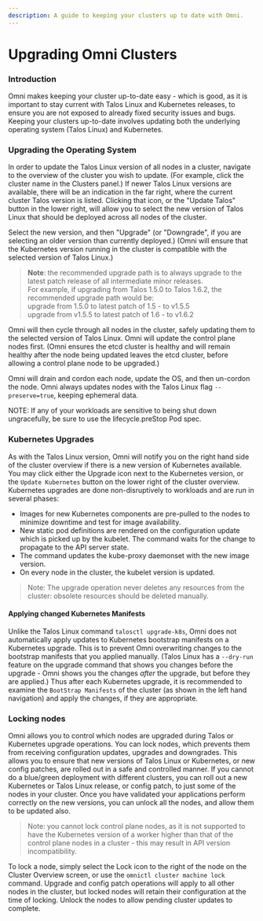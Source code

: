 ```yaml
---
description: A guide to keeping your clusters up to date with Omni.
---
```


# Upgrading Omni Clusters

### Introduction

Omni makes keeping your cluster up-to-date easy - which is good, as it is important to stay current with Talos Linux and Kubernetes releases, to ensure you are not exposed to already fixed security issues and bugs. Keeping your clusters up-to-date involves updating both the underlying operating system (Talos Linux) and Kubernetes.

### Upgrading the Operating System

In order to update the Talos Linux version of all nodes in a cluster, navigate to the overview of the cluster you wish to update. (For example, click the cluster name in the Clusters panel.) If newer Talos Linux versions are available, there will be an indication in the far right, where the current cluster Talos version is listed. Clicking that icon, or the "Update Talos" button in the lower right, will allow you to select the new version of Talos Linux that should be deployed across all nodes of the cluster.

Select the new version, and then "Upgrade" (or "Downgrade", if you are selecting an older version than currently deployed.) (Omni will ensure that the Kubernetes version running in the cluster is compatible with the selected version of Talos Linux.)

> **Note**: the recommended upgrade path is to always upgrade to the latest patch release of all intermediate minor releases.\
> For example, if upgrading from Talos 1.5.0 to Talos 1.6.2, the recommended upgrade path would be:\
> upgrade from 1.5.0 to latest patch of 1.5 - to v1.5.5\
> upgrade from v1.5.5 to latest patch of 1.6 - to v1.6.2

Omni will then cycle through all nodes in the cluster, safely updating them to the selected version of Talos Linux. Omni will update the control plane nodes first. (Omni ensures the etcd cluster is healthy and will remain healthy after the node being updated leaves the etcd cluster, before allowing a control plane node to be upgraded.)

Omni will drain and cordon each node, update the OS, and then un-cordon the node. Omni always updates nodes with the Talos Linux flag `--preserve=true`, keeping ephemeral data.

NOTE: If any of your workloads are sensitive to being shut down ungracefully, be sure to use the lifecycle.preStop Pod spec.

### Kubernetes Upgrades

As with the Talos Linux version, Omni will notify you on the right hand side of the cluster overview if there is a new version of Kubernetes available. You may click either the Upgrade icon next to the Kubernetes version, or the `Update Kubernetes` button on the lower right of the cluster overview. Kubernetes upgrades are done non-disruptively to workloads and are run in several phases:

* Images for new Kubernetes components are pre-pulled to the nodes to minimize downtime and test for image availability.
* New static pod definitions are rendered on the configuration update which is picked up by the kubelet. The command waits for the change to propagate to the API server state.
* The command updates the kube-proxy daemonset with the new image version.
* On every node in the cluster, the kubelet version is updated.

> Note: The upgrade operation never deletes any resources from the cluster: obsolete resources should be deleted manually.

#### Applying changed Kubernetes Manifests

Unlike the Talos Linux command `talosctl upgrade-k8s`, Omni does not automatically apply updates to Kubernetes bootstrap manifests on a Kubernetes upgrade. This is to prevent Omni overwriting changes to the bootstrap manifests that you applied manually. (Talos Linux has a `--dry-run` feature on the upgrade command that shows you changes before the upgrade - Omni shows you the changes _after_ the upgrade, but before they are applied.) Thus after each Kubernetes upgrade, it is recommended to examine the `BootStrap Manifests` of the cluster (as shown in the left hand navigation) and apply the changes, if they are appropriate.

### Locking nodes

Omni allows you to control which nodes are upgraded during Talos or Kubernetes upgrade operations. You can lock nodes, which prevents them from receiving configuration updates, upgrades and downgrades. This allows you to ensure that new versions of Talos Linux or Kubernetes, or new config patches, are rolled out in a safe and controlled manner. If you cannot do a blue/green deployment with different clusters, you can roll out a new Kubernetes or Talos Linux release, or config patch, to just some of the nodes in your cluster. Once you have validated your applications perform correctly on the new versions, you can unlock all the nodes, and allow them to be updated also.

> Note: you cannot lock control plane nodes, as it is not supported to have the Kubernetes version of a worker higher than that of the control plane nodes in a cluster - this may result in API version incompatibility.

To lock a node, simply select the Lock icon to the right of the node on the Cluster Overview screen, or use the `omnictl cluster machine lock` command. Upgrade and config patch operations will apply to all other nodes in the cluster, but locked nodes will retain their configuration at the time of locking. Unlock the nodes to allow pending cluster updates to complete.

